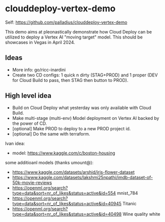 # clouddeploy-vertex-demo

Self: https://github.com/palladius/clouddeploy-vertex-demo

This demo aims at pleonastically demonstrate how Cloud Deploy can be utilized to deploy a Vertex AI "moving target" model. This should be showcases in Vegas in April 2024.


## Ideas

* More info: go/ricc-inardini
* Create two CD configs: 1 quick n dirty (STAG+PROD) and 1 proper (DEV for Cloud Build to pass, then STAG then button to PROD).

## High level idea

* Build on Cloud Deploy what yesterday was only available with Cloud Build.
* Make multi-stage (multi-env) Model deployment on Vertex AI backed by the power of CD.
* [optional] Make PROD to deploy to a new PROD project id.
* [optional] Do the same with terraform.

Ivan idea:

* model: https://www.kaggle.com/c/boston-housing

some additioanl models (thanks umount@):

* https://www.kaggle.com/datasets/arshid/iris-flower-dataset
* https://www.kaggle.com/datasets/lakshmi25npathi/imdb-dataset-of-50k-movie-reviews
* https://openml.org/search?type=data&sort=nr_of_likes&status=active&id=554 mnist_784
* https://openml.org/search?type=data&sort=nr_of_likes&status=active&id=40945 Titanic
* https://openml.org/search?type=data&sort=nr_of_likes&status=active&id=40498 Wine quality white
